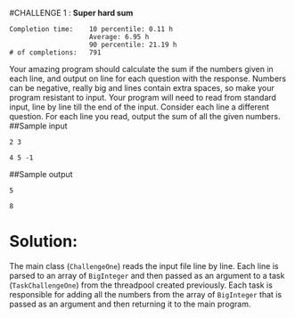 #CHALLENGE 1 : **Super hard sum**
```
Completion time:    10 percentile: 0.11 h
                    Average: 6.95 h
                    90 percentile: 21.19 h
# of completions:   791
```
Your amazing program should calculate the sum if the numbers given in each line, 
and output on line for each question with the response. Numbers can be negative, 
really big and lines contain extra spaces, so make your program resistant to input.
Your program will need to read from standard input, line by line till the end of the input. 
Consider each line a different question. For each line you read, 
output the sum of all the given numbers.
##Sample input
```
2 3

4 5 -1
```
##Sample output
```
5

8
```
# Solution:
The main class (`ChallengeOne`) reads the input file line by line. Each line is parsed
to an array of `BigInteger` and then passed as an argument to a task (`TaskChallengeOne`)
from the threadpool created previously. Each task is responsible for adding all the 
numbers from the array of `BigInteger` that is passed as an argument and then returning it 
to the main program.